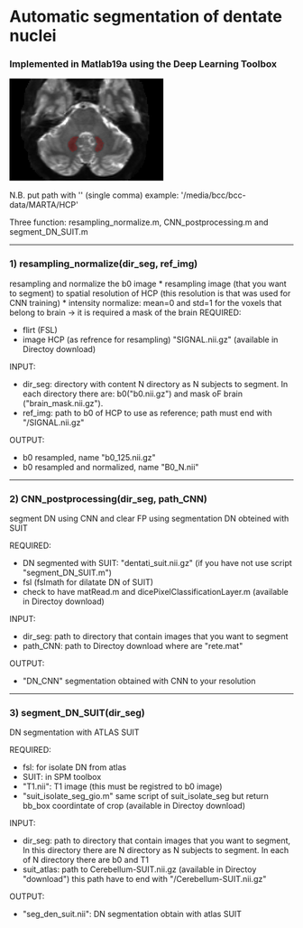 # Automatic segmentation of dentate nuclei
### Implemented in Matlab19a using the Deep Learning Toolbox

![alt text](https://github.com/marta-gaviraghi/segmentDN/blob/master/CNN_cap4_ok.png)

N.B. put path with '' (single comma)
example: '/media/bcc/bcc-data/MARTA/HCP'

Three function: resampling_normalize.m, CNN_postprocessing.m and segment_DN_SUIT.m

-----------------------------------------------------------------------------------------
### 1) resampling_normalize(dir_seg, ref_img)

resampling and normalize the b0 image
	* resampling image (that you want to segment) to spatial resolution of HCP (this resolution is that was used for CNN training)
	* intensity normalize: mean=0 and std=1 for the voxels that belong to brain -> it is required a mask of the brain
REQUIRED:
- flirt (FSL)
- image HCP (as refrence for resampling) "SIGNAL.nii.gz" (available in Directoy download)

INPUT: 
- dir_seg: directory with content N directory as N subjects to segment. In each directory there are: b0("b0.nii.gz") and mask oF brain ("brain_mask.nii.gz").
- ref_img: path to b0 of HCP to use as reference; path must end with "/SIGNAL.nii.gz"

OUTPUT:
- b0 resampled, name "b0_125.nii.gz"
- b0 resampled and normalized, name "B0_N.nii"

-----------------------------------------------------------------------------------------
### 2) CNN_postprocessing(dir_seg, path_CNN)

segment DN using CNN and clear FP using segmentation DN obteined with SUIT

REQUIRED:
- DN segmented with SUIT: "dentati_suit.nii.gz" (if you have not use script "segment_DN_SUIT.m")
- fsl (fslmath for dilatate DN of SUIT)
- check to have matRead.m and dicePixelClassificationLayer.m (available in Directoy download)

INPUT:
- dir_seg: path to directory that contain images that you want to segment
- path_CNN: path to Directoy download where are "rete.mat" 

OUTPUT:
- "DN_CNN" segmentation obtained with CNN to your resolution

-----------------------------------------------------------------------------------------
### 3) segment_DN_SUIT(dir_seg)

DN segmentation with ATLAS SUIT

REQUIRED:
- fsl: for isolate DN from atlas 
- SUIT: in SPM toolbox
- "T1.nii": T1 image (this must be registred to b0 image)
- "suit_isolate_seg_gio.m" same script of suit_isolate_seg but return bb_box coordintate of crop (available in Directoy download)

INPUT:
- dir_seg: path to directory that contain images that you want to segment, In this directory there are N directory as N subjects to 	  segment. In each of N directory there are b0 and T1
- suit_atlas: path to Cerebellum-SUIT.nii.gz (available in Directoy "download") this path have to end with "/Cerebellum-SUIT.nii.gz"
       
OUTPUT:
- "seg_den_suit.nii": DN segmentation obtain with atlas SUIT
    
